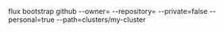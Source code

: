 flux bootstrap github --owner=<user> --repository=<repository name> --private=false --personal=true --path=clusters/my-cluster